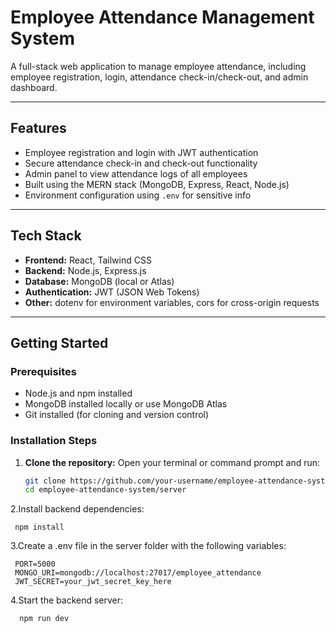 # Employee Attendance Management System

A full-stack web application to manage employee attendance, including employee registration, login, attendance check-in/check-out, and admin dashboard.

---

## Features

- Employee registration and login with JWT authentication
- Secure attendance check-in and check-out functionality
- Admin panel to view attendance logs of all employees
- Built using the MERN stack (MongoDB, Express, React, Node.js)
- Environment configuration using `.env` for sensitive info

---

## Tech Stack

- **Frontend:** React, Tailwind CSS 
- **Backend:** Node.js, Express.js
- **Database:** MongoDB (local or Atlas)
- **Authentication:** JWT (JSON Web Tokens)
- **Other:** dotenv for environment variables, cors for cross-origin requests

---

## Getting Started

### Prerequisites

- Node.js and npm installed
- MongoDB installed locally or use MongoDB Atlas
- Git installed (for cloning and version control)

### Installation Steps

1. **Clone the repository:**
 Open your terminal or command prompt and run:

   ```bash
   git clone https://github.com/your-username/employee-attendance-system.git
   cd employee-attendance-system/server
   
2.Install backend dependencies:

     npm install

3.Create a .env file in the server folder with the following variables:

     PORT=5000
     MONGO_URI=mongodb://localhost:27017/employee_attendance
     JWT_SECRET=your_jwt_secret_key_here

4.Start the backend server:  

      npm run dev
